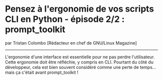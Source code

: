 # Pensez à l'ergonomie de vos scripts CLI en Python - épisode 2/2 : prompt_toolkit
par Tristan Colombo [Rédacteur en chef de GNU/Linux Magazine]

---

L'ergonomie d'une interface est essentielle pour ne pas perdre l'utilisateur. Cette ergonomie doit être réfléchie, y compris en CLI. Pourtant du côté du développeur, cela est bien souvent considéré comme une perte de temps... mais ça c'était avant prompt_toolkit !
